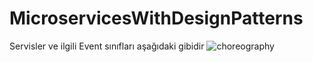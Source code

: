 # MicroservicesWithDesignPatterns

Servisler ve ilgili Event sınıfları aşağıdaki gibidir
![choreography](https://user-images.githubusercontent.com/79973420/226103662-62a0e031-a94f-4e5c-a31e-4b6696792458.png)
